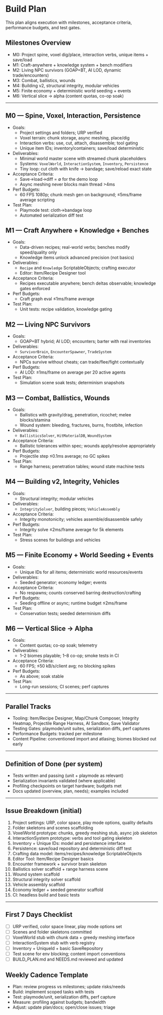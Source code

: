 # Build Plan

This plan aligns execution with milestones, acceptance criteria, performance budgets, and test gates.

## Milestones Overview

- M0: Project spine, voxel dig/place, interaction verbs, unique items + save/load
- M1: Craft-anywhere + knowledge system + bench modifiers
- M2: Living NPC survivors (GOAP+BT, AI LOD, dynamic trade/encounters)
- M3: Combat, ballistics, wounds
- M4: Building v2, structural integrity, modular vehicles
- M5: Finite economy + deterministic world seeding + events
- M6: Vertical slice → alpha (content quotas, co-op soak)

---

## M0 — Spine, Voxel, Interaction, Persistence
- Goals:
  - Project settings and folders; URP verified
  - Voxel terrain: chunk storage, async meshing, place/dig
  - Interaction verbs: use, cut, attach, disassemble; tool gating
  - Unique item IDs; inventory/containers; save/load deterministic
- Deliverables:
  - Minimal world master scene with streamed chunk placeholders
  - Systems: `VoxelWorld`, `InteractionSystem`, `Inventory`, `Persistence`
  - Tiny loop: cut cloth with knife → bandage; save/reload exact state
- Acceptance Criteria:
  - Save→load→diff = ∅ for the demo loop
  - Async meshing never blocks main thread >4ms
- Perf Budgets:
  - 60 FPS 1080p; chunk mesh gen on background; ≤5ms/frame average scripting
- Test Plan:
  - Playmode test: cloth→bandage loop
  - Automated serialization diff test

## M1 — Craft Anywhere + Knowledge + Benches
- Goals:
  - Data-driven recipes; real-world verbs; benches modify speed/quality only
  - Knowledge items unlock advanced precision (not basics)
- Deliverables:
  - `Recipe` and `Knowledge` ScriptableObjects; crafting executor
  - Editor: Item/Recipe Designer tool
- Acceptance Criteria:
  - Recipes executable anywhere; bench deltas observable; knowledge gates enforced
- Perf Budgets:
  - Craft graph eval ≤1ms/frame average
- Test Plan:
  - Unit tests: recipe validation, knowledge gating

## M2 — Living NPC Survivors
- Goals:
  - GOAP+BT hybrid; AI LOD; encounters; barter with real inventories
- Deliverables:
  - `SurvivorBrain`, `EncounterSpawner`, `TradeSystem`
- Acceptance Criteria:
  - NPCs survive without cheats; can trade/flee/fight contextually
- Perf Budgets:
  - AI LOD: ≤1ms/frame on average per 20 active agents
- Test Plan:
  - Simulation scene soak tests; determinism snapshots

## M3 — Combat, Ballistics, Wounds
- Goals:
  - Ballistics with gravity/drag, penetration, ricochet; melee blocks/stamina
  - Wound system: bleeding, fractures, burns, frostbite, infection
- Deliverables:
  - `BallisticsSolver`, `HitMaterialDB`, `WoundSystem`
- Acceptance Criteria:
  - Ballistic tolerances within spec; wounds apply/resolve appropriately
- Perf Budgets:
  - Projectile step ≤0.1ms average; no GC spikes
- Test Plan:
  - Range harness; penetration tables; wound state machine tests

## M4 — Building v2, Integrity, Vehicles
- Goals:
  - Structural integrity; modular vehicles
- Deliverables:
  - `IntegritySolver`, building pieces; `VehicleAssembly`
- Acceptance Criteria:
  - Integrity monotonicity; vehicles assemble/disassemble safely
- Perf Budgets:
  - Integrity solve ≤2ms/frame average for 5k elements
- Test Plan:
  - Stress scenes for buildings and vehicles

## M5 — Finite Economy + World Seeding + Events
- Goals:
  - Unique IDs for all items; deterministic world resources/events
- Deliverables:
  - Seeded generator; economy ledger; events
- Acceptance Criteria:
  - No respawns; counts conserved barring destruction/crafting
- Perf Budgets:
  - Seeding offline or async; runtime budget ≤2ms/frame
- Test Plan:
  - Conservation tests; seeded determinism diffs

## M6 — Vertical Slice → Alpha
- Goals:
  - Content quotas; co-op soak; telemetry
- Deliverables:
  - 1–2 biomes playable; 1–8 co-op; smoke tests in CI
- Acceptance Criteria:
  - 60 FPS; ≤50 kB/s/client avg; no blocking spikes
- Perf Budgets:
  - As above; soak stable
- Test Plan:
  - Long-run sessions; CI scenes; perf captures

---

## Parallel Tracks
- Tooling: Item/Recipe Designer, Map/Chunk Composer, Integrity Heatmap, Projectile Range Harness, AI Sandbox, Save Validator
- Testing Gates: playmode/unit suites, serialization diffs, perf captures
- Performance Budgets: tracked per milestone
- Content Pipeline: conventioned import and atlasing; biomes blocked out early

---

## Definition of Done (per system)
- Tests written and passing (unit + playmode as relevant)
- Serialization invariants validated (where applicable)
- Profiling checkpoints on target hardware; budgets met
- Docs updated (overview, plan, needs); examples included

---

## Issue Breakdown (initial)
1. Project settings: URP, color space, play mode options, quality defaults
2. Folder skeletons and scenes scaffolding
3. VoxelWorld prototype: chunks, greedy meshing stub, async job skeleton
4. InteractionSystem prototype: verbs and tool gating skeleton
5. Inventory + Unique IDs: model and persistence interface
6. Persistence: save/load repository and deterministic diff test
7. Crafting data model: items/recipes/knowledge ScriptableObjects
8. Editor Tool: Item/Recipe Designer basics
9. Encounter framework + survivor brain skeleton
10. Ballistics solver scaffold + range harness scene
11. Wound system scaffold
12. Structural integrity solver scaffold
13. Vehicle assembly scaffold
14. Economy ledger + seeded generator scaffold
15. CI: headless build and basic tests

---

## First 7 Days Checklist
- [ ] URP verified, color space linear, play mode options set
- [ ] Scenes and folder skeletons committed
- [ ] VoxelWorld stub with chunk data + greedy meshing interface
- [ ] InteractionSystem stub with verb registry
- [ ] Inventory + UniqueId + basic SaveRepository
- [ ] Test scene for env blocking; content import conventions
- [ ] BUILD_PLAN.md and NEEDS.md reviewed and updated

## Weekly Cadence Template
- Plan: review progress vs milestones; update risks/needs
- Build: implement scoped tasks with tests
- Test: playmode/unit, serialization diffs, perf capture
- Measure: profiling against budgets; bandwidth
- Adjust: update plan/docs; open/close issues; triage
